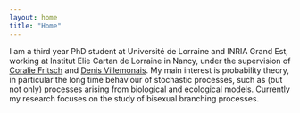 ```yaml
---
layout: home
title: "Home"
---
```


I am a third year PhD student at Université de Lorraine and INRIA Grand Est, working at Institut Elie Cartan de Lorraine in Nancy, under the supervision of <a href='http://coralie-fritsch.perso.math.cnrs.fr'>Coralie Fritsch</a> and <a href='http://www.normalesup.org/~villemonais/'>Denis Villemonais</a>. My main interest is probability theory, in particular the long time behaviour of stochastic processes, such as (but not only) processes arising from biological and ecological models. Currently my research focuses on the study of bisexual branching processes.
